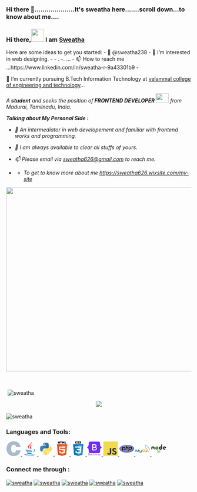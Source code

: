 ### Hi there 👋....................It's sweatha here.......scroll down...to know about me....

<!--
**sweatha238/sweatha238** is a ✨ _special_ ✨ repository because its `README.md` (this file) appears on your GitHub profile.

Here are some ideas to get you started:

- 🔭 I’m currently working on ...
- 🌱 I’m currently learning ...
- 👯 I’m looking to collaborate on ...
- 🤔 I’m looking for help with ...
- 💬 Ask me about ...
- 📫 How to reach me: ...
- 😄 Pronouns: ...
- ⚡ Fun fact: ...
-->
### Hi there,<img src="https://raw.githubusercontent.com/TheDudeThatCode/TheDudeThatCode/master/Assets/Hi.gif" width=35 height=35>  I am [Sweatha](https://github.com/sweatha238 )


<p>Here are some ideas to get you started:
- 👋  @sweatha238
- 👀 I’m interested in web designing.
- 
- .
-.  ...
- 📫 How to reach me ...https://www.linkedin.com/in/sweatha-r-9a43301b9 
-


🔭 I’m currently pursuing B.Tech Information Technology at [velammal college of engineering and technology](https://vcet.ac.in/)...</p>

<p>
  <em>
    A <b>student</b> and seeks the position of<b> FRONTEND DEVELOPER </b> <img src="https://raw.githubusercontent.com/TheDudeThatCode/TheDudeThatCode/master/Assets/Developer.gif" width=35 height=25> from Madurai, Tamilnadu, India.
  </em>
 </p>

  <p>  
<em>
  
  

  **Talking about My Personal Side :**


- 🤔 An intermediator in web developement and familiar with frontend works and programming.
- 💬 I am always available  to clear all  stuffs  of yours.
- 📫 Please email via sweatha626@gmail.com to reach me.
- - To get to know more about me https://sweatha626.wixsite.com/my-site

   
  </em>


<img  align="center" width="970px" height="500px" src="https://camo.githubusercontent.com/6607041227d81f650340ff070cc2843518acad359b57e5bb054a9fb7127aa041/68747470733a2f2f63646e2e6472696262626c652e636f6d2f75736572732f323634363432332f73637265656e73686f74732f353530373139362f636f6d70757465722e676966" />


<br/>
<br/>
<br/>


<p>&nbsp;<img align="center" src="https://github-readme-stats.vercel.app/api?username=sweatha238&show_icons=true&locale=en&theme=flag-india" alt="sweatha" /></p>


<p align="center">
<a href = "https://github.com/sweatha238">
  <img src="https://github-readme-stats-aj8vj7k8x.vercel.app/api/top-langs/?username=sweatha238&layout=compact&title_color=ffc857&icon_color=8ac926&text_color=daf7dc&bg_color=151515&card_width=400">
</a>
</p>
<p align="left"> <img src="https://komarev.com/ghpvc/?username=sweatha&label=Profile%20views&color=0e75b6&style=flat" alt="sweatha" /> </p>

<h3 align="left">Languages and Tools:</h3>
<p align="left">
  <!--c-->
  <a href="https://www.cprogramming.com/" target="_blank"> <img src="https://raw.githubusercontent.com/devicons/devicon/master/icons/c/c-original.svg" alt="c" width="40" height="40"/> </a> 
   <!--java-->
  <a href="https://www.java.com" target="_blank"> <img src="https://raw.githubusercontent.com/devicons/devicon/master/icons/java/java-original.svg" alt="java" width="40" height="40"/> </a>
  <!--python-->
  <a href="https://www.python.com" target="_blank"> <img src="https://raw.githubusercontent.com/devicons/devicon/master/icons/python/python-original.svg" alt="java" width="40" height="40"/> </a>
  <!--html5-->
  <a href="https://www.w3.org/html/" target="_blank"> <img src="https://raw.githubusercontent.com/devicons/devicon/master/icons/html5/html5-original-wordmark.svg" alt="html5" width="40" height="40"/> </a>
    <!--css3-->
  <a href="https://www.w3schools.com/css/" target="_blank"> <img src="https://raw.githubusercontent.com/devicons/devicon/master/icons/css3/css3-original-wordmark.svg" alt="css3" width="40" height="40"/> </a>
  <!--Bootstrap-->
  <a href="https://getbootstrap.com" target="_blank"> <img src="https://raw.githubusercontent.com/devicons/devicon/master/icons/bootstrap/bootstrap-plain-wordmark.svg" alt="bootstrap" width="40" height="40"/> </a> 
  <!--javascript-->
  <a href="https://developer.mozilla.org/en-US/docs/Web/JavaScript" target="_blank"> <img src="https://raw.githubusercontent.com/devicons/devicon/master/icons/javascript/javascript-original.svg" alt="javascript" width="40" height="40"/> </a>
  <!--php-->
  <a href="https://www.php.net" target="_blank"> <img src="https://raw.githubusercontent.com/devicons/devicon/master/icons/php/php-original.svg" alt="php" width="40" height="40"/> </a>
  <!--mysql-->
  <a href="https://www.mysql.com/" target="_blank"> <img src="https://raw.githubusercontent.com/devicons/devicon/master/icons/mysql/mysql-original-wordmark.svg" alt="mysql" width="40" height="40"/> </a>
  <!--nodejs-->
  <a href="https://nodejs.org" target="_blank"> <img src="https://raw.githubusercontent.com/devicons/devicon/master/icons/nodejs/nodejs-original-wordmark.svg" alt="nodejs" width="40" height="40"/> </a>  </p>

 

<h3 align="left">Connect me through :</h3>
<p align="left">
<!--<a href="" target="blank"><img align="center" src="https://cdn.jsdelivr.net/npm/simple-icons@3.0.1/icons/twitter.svg" alt="arjun" height="30" width="40" /></a>-->
<a href="https://www.linkedin.com/in/sweatha-r-9a43301b9" target="blank"><img align="center" src="https://cdn.jsdelivr.net/npm/simple-icons@3.0.1/icons/linkedin.svg" alt="sweatha" height="30" width="40" /></a>
<a href="https://instagram.com/sweatha_sweathu" rget="blank"><img align="center" src="https://cdn.jsdelivr.net/npm/simple-icons@3.0.1/icons/instagram.svg" alt="sweatha" height="30" width="40" /></a>
    <a href="https://facebook.com/sweatha.sweatha9083" target="blank"><img align="center" src="https://cdn.jsdelivr.net/npm/simple-icons@3.0.1/icons/facebook.svg" alt="sweatha" height="30" width="40" /></a>
    <a href="https://www.twitter.com/@Sweatha8111549571" target="blank"><img align="center" src="https://cdn.jsdelivr.net/npm/simple-icons@3.0.1/icons/twitter.svg" alt="sweatha" height="30" width="40" /></a>
    <a href="https://www.hackerrank.com/shwevandhana123" target="blank"><img align="center" src="https://cdn.jsdelivr.net/npm/simple-icons@3.0.1/icons/hackerrank.svg" alt="sweatha" height="30" width="40" /></a>
    
</p>

